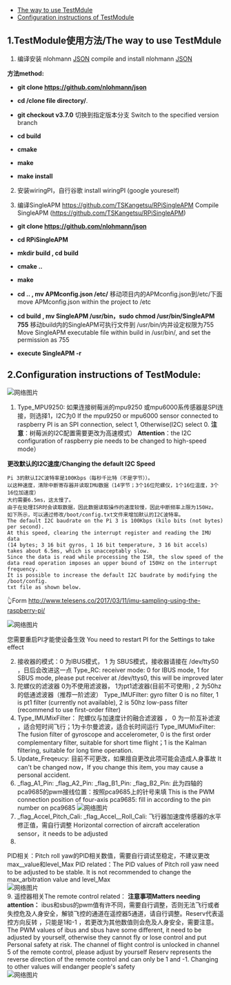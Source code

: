 
- [The way to use TestMdule](#design-goals)
- [Configuration instructions of TestModule](#sponsors)
## 1.TestModule使用方法/The way to use TestMdule

 1. 编译安装 nlohmann [JSON](https://github.com/nlohmann/json)
   compile and install nlohmann [JSON](https://github.com/nlohmann/json)

 **方法method:**
- **git clone https://github.com/nlohmann/json**

- **cd /clone file directory/**. 

- **git checkout v3.7.0** 切换到指定版本分支 Switch to the specified version branch

- **cd build**

- **cmake**

- **make**

- **make install**

 2. 安装wiringPI，自行谷歌
 install wiringPI (google youreself)

 3. 编译SingleAPM https://github.com/TSKangetsu/RPiSingleAPM
 Compile SingleAPM (https://github.com/TSKangetsu/RPiSingleAPM)
- **git clone https://github.com/nlohmann/json**

- **cd RPiSingleAPM** 

- **mkdir build , cd build**

- **cmake ..**

- **make**

- **cd .. , mv APMconfig.json /etc/** 
移动项目内的APMconfig.json到/etc/下面
move APMconfig.json within the project to /etc

- **cd build , mv SingleAPM /usr/bin，sudo chmod /usr/bin/SingleAPM 755**
移动build内的SingleAPM可执行文件到 /usr/bin/内并设定权限为755
Move SingleAPM executable file within build in /usr/bin/, and set the permission as 755
- **execute SingleAPM -r**

## 2.Configuration instructions of TestModule:
![网络图片](https://github.com/pluierry/picture/blob/master/readme%20pictures/TestModule%E7%9A%84%E9%A3%9E%E8%A1%8C%E9%85%8D%E7%BD%AE%E8%AF%B4%E6%98%8E.png?raw=true)
1.	Type_MPU9250: 
如果连接树莓派的mpu9250 或mpu6000系传感器是SPI连接，则选择1，I2C为0
If the mpu9250 or mpu6000 sensor connected to raspberry PI is an SPI connection, select 1, 
Otherwise(I2C) select 0.
**注意**：树莓派的I2C配置需要更改为高速模式）
**Attention**：the I2C configuration of raspberry pie needs to be changed to high-speed mode）

**更改默认的I2C速度/Changing the default I2C Speed**
```
Pi 3的默认I2C波特率是100Kbps（每秒千比特（不是字节））。
以这种速度，清除中断寄存器并读取IMU数据（14字节；3个16位陀螺仪，1个16位温度，3个16位加速度）
大约需要6.5ms，这太慢了。
由于在处理ISR时会读取数据，因此数据读取操作的速度较慢，因此中断频率上限为150Hz。
如下所示，可以通过修改/boot/config.txt文件来增加默认的I2C波特率。
The default I2C baudrate on the Pi 3 is 100Kbps (kilo bits (not bytes) per second). 
At this speed, clearing the interrupt register and reading the IMU data 
(14 bytes; 3 16 bit gyros, 1 16 bit temperature, 3 16 bit accels) takes about 6.5ms, which is unacceptably slow. 
Since the data is read while processing the ISR, the slow speed of the data read operation imposes an upper bound of 150Hz on the interrupt frequency. 
It is possible to increase the default I2C baudrate by modifying the /boot/config.
txt file as shown below.  
```  
👆Form <http://www.telesens.co/2017/03/11/imu-sampling-using-the-raspberry-pi/>

![网络图片](https://github.com/pluierry/picture/blob/master/readme%20pictures/%E6%9B%B4%E6%94%B9I2c%E7%9A%84%E9%80%9F%E5%BA%A6.png?raw=true)

您需要重启PI才能使设备生效
You need to restart PI for the Settings to take effect

2. 接收器的模式：0 为IBUS模式， 1 为 SBUS模式，接收器请接在 /dev/ttyS0 ，日后会改进这一点
Type_RC: receiver mode: 0 for IBUS mode, 1 for SBUS mode, please put receiver at /dev/ttys0, this will be improved later
3. 陀螺仪的滤波器 0为不使用滤波器， 1为pt1滤波器(目前不可使用)  , 2 为50hz的低通滤波器（推荐一阶滤波）
Type_IMUFilter: gyro filter 0 is no filter, 1 is pt1 filter (currently not available), 2 is 50hz low-pass filter (recommend to use first-order filter)
4. Type_IMUMixFilter： 陀螺仪与加速度计的融合滤波器 ， 0 为一阶互补滤波 ，适合短时间飞行；1为卡尔曼滤波，适合长时间运行
Type_IMUMixFilter: The fusion filter of gyroscope and accelerometer, 0 is the first order complementary filter, suitable for short time flight；1 is the Kalman filtering, suitable for long time operation.
5. Update_Freqeucy: 目前不可更改，如果擅自更改此项可能会造成人身事故
It can't be changed now，If you change this item, you may cause a personal accident.
6. _flag_A1_Pin:
  _flag_A2_Pin:
  _flag_B1_Pin:
  _flag_B2_Pin:
  此为四轴的pca9685的pwm接线位置：按照pca9685上的针号来填
  This is the PWM connection position of four-axis pca9685: fill in according to the pin number on pca9685
  ![网络图片](https://github.com/pluierry/picture/blob/master/readme%20pictures/%E9%92%88%E5%8F%B7.png?raw=true)
7. _flag_Accel_Pitch_Cali:
_flag_Accel__Roll_Cali:
飞行器加速度传感器的水平修正值，需自行调整
Horizontal correction of aircraft acceleration sensor，it needs to be adjusted
8.
PID相关：Pitch roll yaw的PID相关数值，需要自行调试至稳定，不建议更改max__value和level_Max
PID related：The PID values of Pitch roll yaw need to be adjusted to be stable. It is not recommended to change the max_arbitration value and level_Max  
![网络图片](https://github.com/pluierry/picture/blob/master/readme%20pictures/PID%E7%9B%B8%E5%85%B3.png?raw=true)  
9. 
遥控器相关The remote control related：
**注意事项Matters needing attention：**
ibus和sbus的pwm值有许不同，需要自行调整，否则无法飞行或者失控危及人身安全，解锁飞控的通道在遥控器5通道，请自行调整。Reserv代表遥控方向反转 ，只能是1和-1 ，若更改为其他数值则会危及人身安全，需要注意。
The PWM values of ibus and sbus have some different, it need to be adjusted by yourself, otherwise they cannot fly or lose control and put Personal safety at risk. The channel of flight control is unlocked in channel 5 of the remote control, please adjust by yourself
Reserv represents the reverse direction of the remote control and can only be 1 and -1. Changing to other values will endanger people's safety  
 ![网络图片](https://github.com/pluierry/picture/blob/master/readme%20pictures/%E9%81%A5%E6%8E%A7%E5%99%A8%E7%9B%B8%E5%85%B3.png?raw=true)
